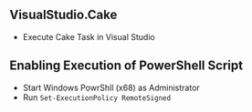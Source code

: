 ## VisualStudio.Cake

- Execute Cake Task in Visual Studio

## Enabling Execution of PowerShell Script

-  Start Windows PowrShll (x68) as Administrator
-  Run `Set-ExecutionPolicy RemoteSigned`